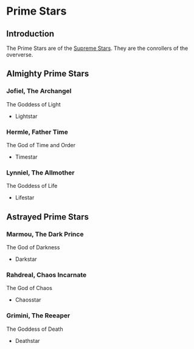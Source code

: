 # Prime Stars

## Introduction
The Prime Stars are of the [Supreme Stars](/Religon/supreme-stars.md). They are the conrollers of the oververse.

## Almighty Prime Stars
### Jofiel, The Archangel
The Goddess of Light
- Lightstar

### Hermle, Father Time
The God of Time and Order
- Timestar

### Lynniel, The Allmother
The Goddess of Life
- Lifestar

## Astrayed Prime Stars
### Marmou, The Dark Prince
The God of Darkness
- Darkstar

### Rahdreal, Chaos Incarnate
The God of Chaos
- Chaosstar

### Grimini, The Reeaper
The Goddess of Death
- Deathstar